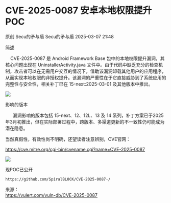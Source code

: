 #  CVE-2025-0087 安卓本地权限提升POC   
原创 Secu的矛与盾  Secu的矛与盾   2025-03-07 21:48  
  
简述  
  
    CVE-2025-0087 是 Android Framework Base 包中的本地权限提升漏洞，其核心问题出现在 UninstallerActivity.java 文件中。由于代码中缺乏充分的检查机制，攻击者可以在无需用户交互的情况下，借助该漏洞卸载其他用户的应用程序，从而实现本地权限的非授权提升。该漏洞的严重性在于它直接威胁到了系统应用的完整性与安全性，相关补丁已在 15-next:2025-03-01 及其他版本中推出。  
  
![](https://mmbiz.qpic.cn/sz_mmbiz_png/OQYwpDLv2jicREbeh4xynzdOeVEIpa4PUmaAjvbajkRCzOicckODjuYgrsbkJhFwiaiaCjHficITUST8FZ9SgrRvooA/640?wx_fmt=png&from=appmsg "")  
  
影响的版本  
  
      漏洞影响的版本包括 15-next、12、12L、13 及 14 系列，补丁方案已于2025年3月初推出，但在实际部署过程中，跨版本、多渠道更新的不一致性仍可能成为潜在隐患。  
  
当然真假性，有效性尚不明确，还望读者注意辨别，CVE官网：  
  
https://cve.mitre.org/cgi-bin/cvename.cgi?name=CVE-2025-0087  
  
![](https://mmbiz.qpic.cn/sz_mmbiz_png/OQYwpDLv2jicREbeh4xynzdOeVEIpa4PUhVZyq88D6GDOtjymgv0g1HZ5iam6LhDjfx3VsCgpsEpqksO1GeGATsA/640?wx_fmt=png&from=appmsg "")  
  
  
现POC已公开  
```
https://github.com/SpiralBL0CK/CVE-2025-0087-/
```  
  
来源：  
https://vulert.com/vuln-db/CVE-2025-0087  
  
